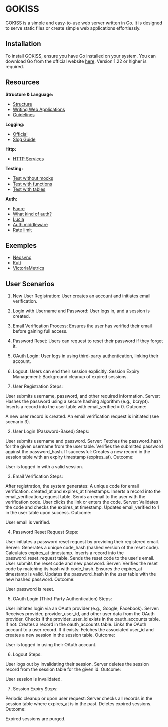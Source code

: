 # GOKISS

GOKISS is a simple and easy-to-use web server written in Go. It is designed to serve static files or create simple web applications effortlessly.

## Installation

To install GOKISS, ensure you have Go installed on your system. You can download Go from the official website [here](https://golang.org/). Version 1.22 or higher is required.

## Resources


**Structure & Language:**
- [Structure](https://go.dev/doc/modules/layout)
- [Writing Web Applications](https://golang.org/doc/articles/wiki/)
- [Guidelines](https://google.github.io/styleguide/go/best-practices)

**Logging:**
- [Official](https://pkg.go.dev/log)
- [Slog Guide](https://betterstack.com/community/guides/logging/logging-in-go/#getting-started-with-slog)

**Http:**
- [HTTP Services](https://grafana.com/blog/2024/02/09/how-i-write-http-services-in-go-after-13-years/#maker-funcs-return-the-handler)

**Testing:**
- [Test without mocks](https://quii.gitbook.io/learn-go-with-tests/testing-fundamentals/working-without-mocks)
- [Test with functions](https://itnext.io/f-tests-as-a-replacement-for-table-driven-tests-in-go-8814a8b19e9e)
- [Test with tables](https://go.dev/wiki/TableDrivenTests)

**Auth:**
- [Faore](https://faroe.dev/) 
- [What kind of auth?](https://pilcrowonpaper.com/blog/how-i-would-do-auth/)
- [Lucia](https://lucia-auth.com/sessions/basic-api/sqlite)
- [Auth middleware](https://pilcrowonpaper.com/blog/middleware-auth/)
- [Rate limit](https://go.dev/wiki/RateLimiting)

## Exemples
- [Neosync](https://github.com/nucleuscloud/neosync)
- [Kutt](https://github.com/thedevs-network/kutt)
- [VictoriaMetrics](https://github.com/VictoriaMetrics/VictoriaMetrics)

## User Scenarios

1. New User Registration: User creates an account and initiates email verification.

2. Login with Username and Password: User logs in, and a session is created.

3. Email Verification Process: Ensures the user has verified their email before gaining full access.

4. Password Reset: Users can request to reset their password if they forget it.

5. OAuth Login: User logs in using third-party authentication, linking their account.

6. Logout: Users can end their session explicitly.
Session Expiry Management: Background cleanup of expired sessions.



1. User Registration
Steps:

User submits username, password, and other required information.
Server:
Hashes the password using a secure hashing algorithm (e.g., bcrypt).
Inserts a record into the user table with email_verified = 0.
Outcome:

A new user record is created.
An email verification request is initiated (see scenario 3).

2. User Login (Password-Based)
Steps:

User submits username and password.
Server:
Fetches the password_hash for the given username from the user table.
Verifies the submitted password against the password_hash.
If successful:
Creates a new record in the session table with an expiry timestamp (expires_at).
Outcome:

User is logged in with a valid session.

3. Email Verification
Steps:

After registration, the system generates:
A unique code for email verification.
created_at and expires_at timestamps.
Inserts a record into the email_verification_request table.
Sends an email to the user with the verification code.
User clicks the link or enters the code.
Server:
Validates the code and checks the expires_at timestamp.
Updates email_verified to 1 in the user table upon success.
Outcome:

User email is verified.

4. Password Reset Request
Steps:

User initiates a password reset request by providing their registered email.
Server:
Generates a unique code_hash (hashed version of the reset code).
Calculates expires_at timestamp.
Inserts a record into the password_reset_request table.
Sends the reset code to the user's email.
User submits the reset code and new password.
Server:
Verifies the reset code by matching its hash with code_hash.
Ensures the expires_at timestamp is valid.
Updates the password_hash in the user table with the new hashed password.
Outcome:

User password is reset.

5. OAuth Login (Third-Party Authentication)
Steps:

User initiates login via an OAuth provider (e.g., Google, Facebook).
Server:
Receives provider, provider_user_id, and other user data from the OAuth provider.
Checks if the provider_user_id exists in the oauth_accounts table.
If not:
Creates a record in the oauth_accounts table.
Links the OAuth account to a user record.
If it exists:
Fetches the associated user_id and creates a new session in the session table.
Outcome:

User is logged in using their OAuth account.

6. Logout
Steps:

User logs out by invalidating their session.
Server deletes the session record from the session table for the given id.
Outcome:

User session is invalidated.

7. Session Expiry
Steps:

Periodic cleanup or upon user request:
Server checks all records in the session table where expires_at is in the past.
Deletes expired sessions.
Outcome:

Expired sessions are purged.
